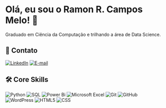 
# Olá, eu sou o Ramon R. Campos Melo! 👋

Graduado em Ciência da Computação e trilhando a área de Data Science.

<!---
## 🧑🏻‍💻 Sobre mim
--->

## 🔗 Contato

[![LinkedIn](https://img.shields.io/badge/-LinkedIn-2d3436?style=for-the-badge&logo=linkedin&logoColor=0A66C2)](https://www.linkedin.com/in/ramon-campos-melo/)
[![E-mail](https://img.shields.io/badge/-Email-2d3436?style=for-the-badge&logo=maildotru&logoColor=D4D4D4&)](mailto:ramonramalhoc@gmail.com)

## 🛠️  Core Skills

![Python](https://img.shields.io/badge/python-3670A0?style=for-the-badge&logo=python&logoColor=ffdd54)
![SQL](https://img.shields.io/badge/sql-%2307405e.svg?style=for-the-badge&logo=sqlite&logoColor=white)
![Power Bi](https://img.shields.io/badge/power_bi-F2C811?style=for-the-badge&logo=powerbi&logoColor=black)
![Microsoft Excel](https://img.shields.io/badge/Microsoft_Excel-217346?style=for-the-badge&logo=microsoft-excel&logoColor=white)
![Git](https://img.shields.io/badge/git-%23F05033.svg?style=for-the-badge&logo=git&logoColor=white)
![GitHub](https://img.shields.io/badge/github-%23121011.svg?style=for-the-badge&logo=github&logoColor=white)
![WordPress](https://img.shields.io/badge/WordPress-%23117AC9.svg?style=for-the-badge&logo=WordPress&logoColor=white)
![HTML5](https://img.shields.io/badge/html5-%23E34F26.svg?style=for-the-badge&logo=html5&logoColor=white)
![CSS](https://img.shields.io/badge/css-%231572B6.svg?style=for-the-badge&logo=css3&logoColor=white)

<!--

## GitHub Stats

![GitHub Stats](https://github-readme-stats.vercel.app/api?username=ramon-campos&theme=transparent&bg_color=000&border_color=30A3DC&show_icons=true&icon_color=30A3DC&title_color=E94D5F&text_color=FFF)
![Top Langs](https://github-readme-stats-git-masterrstaa-rickstaa.vercel.app/api/top-langs/?username=ramon-campos&layout=compact&bg_color=000&border_color=30A3DC&title_color=E94D5F&text_color=FFF)

-->
